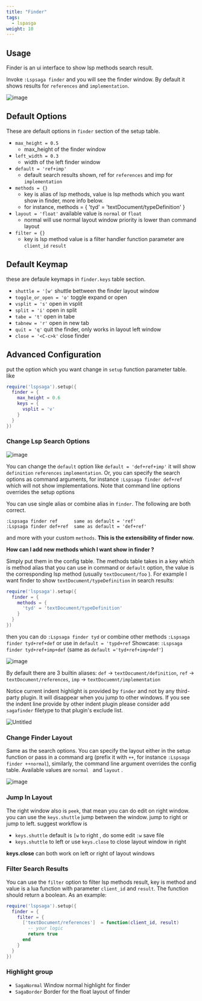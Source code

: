 ```yaml
---
title: "Finder"
tags:
  - lspasga
weight: 10
---
```


## Usage

Finder is an ui interface to show lsp methods search result.

Invoke `:Lspsaga finder` and you will see the finder window. By default it shows results for `references` and `implementation`.

![image](https://github.com/nvimdev/lspsaga.nvim/assets/41671631/1d957dda-5825-4d15-8d5a-ca5dd7ca63a9)

## Default Options

These are default options in `finder` section of the setup table.

- `max_height = 0.5`
  - max_height of the finder window
- `left_width = 0.3`
  - width of the left finder window
- `default = 'ref+imp'`
  - default search results shown, ref for `references` and imp for `implementation`
- `methods = {}`
  - key is alias of lsp methods, value is lsp methods which you want show in finder, more info below.
  - for instance, methods = { 'tyd' = 'textDocument/typeDefinition' }
- `layout = 'float'` available value is `normal` or `float`
  - normal will use normal layout window priority is lower than command layout
- `filter = {}`
  - key is lsp method value is a filter handler function parameter are `client_id` `result`

## Default Keymap

these are defaule keymaps in `finder.keys` table section.

- `shuttle = '[w'` shuttle bettween the finder layout window
- `toggle_or_open = 'o'` toggle expand or open
- `vsplit = 's'` open in vsplit
- `split = 'i'` open in split
- `tabe = 't'` open in tabe
- `tabnew = 'r'` open in new tab
- `quit = 'q'` quit the finder, only works in layout left window
- `close = '<C-c>k'` close finder

## Advanced Configuration

put the option which you want change in `setup` function parameter table. like

```lua
require('lspsaga').setup({
  finder = {
    max_height = 0.6
    keys = {
      vsplit = 'v'
    }
  }
})
```

### Change Lsp Search Options

![image](https://github.com/nvimdev/lspsaga.nvim/assets/41671631/27541a92-9691-4df3-8d18-c4b88ec4ce5e)

You can change the `default` option like `default = 'def+ref+imp'` it will show `definition` `references` `implementation`. Or, you can specify the search options as command arguments, for instance `:Lspsaga finder def+ref` which will not show implementations. Note that command line options overrides the setup options

You can use single alias or combine alias in `finder`. The following are both correct.

```vim
:Lspsaga finder ref      same as default = 'ref'
:Lspsaga finder def+ref  same as default = 'def+ref'
```

and more with your custom `methods`. **This is the extensibility of finder now.**

**How can I add new methods which I want show in finder ?**

Simply put them in the config table. The methods table takes in a key which is method alias that you can use in command or `default` option, the value is the corresponding lsp method (usually `textDocument/foo` ). For example I want finder to show `textDocument/typeDefinition` in search results:

```lua
require('lspsaga').setup({
  finder = {
    methods = {
      'tyd' = 'textDocument/typeDefinition'
    }
  }
})
```

then you can do `:Lspsaga finder tyd` or combine other methods `:Lspsaga finder tyd+ref+def` or use in `default = 'typd+ref`
Showcase: `:Lspsaga finder tyd+ref+imp+def` (same as `default ='tyd+ref+imp+def'`)

![image](https://github.com/nvimdev/lspsaga.nvim/assets/41671631/fcf2bb52-288f-480d-9c9e-342b4f450da7)

By default there are 3 builtin aliases: `def` -> `textDocument/definition`, `ref` -> `textDocument/references`, `imp` -> `textDocuemnt/implementation`

Notice current indent highlight is provided by `finder` and not by any third-party plugin. It will disappear when you jump to other windows. If you see the indent line provide by other indent plugin please consider add `sagafinder` filetype to that plugin's exclude list.

![Untitled](https://github.com/nvimdev/lspsaga.nvim/assets/41671631/009990db-5ba5-455b-ab3f-d9bd25904cf0)

### Change Finder Layout

Same as the search options. You can specify the layout either in the setup function or pass in a command arg (prefix it with `++`, for instance `:Lspsaga finder ++normal`), similarly, the command line argument overrides the config table. Available values are `normal ` and `layout` .

![image](https://github.com/nvimdev/lspsaga.nvim/assets/41671631/df566e6f-fd45-47c2-a34e-b70ab248f400)

### Jump In Layout

The right window also is `peek`, that mean you can do edit on right window. you can use the
`keys.shuttle` jump between the window. jump to right or jump to left. suggest workflow is

- `keys.shuttle` default is `[w` to right , do some edit `:w` save file
- `keys.shuttle` to left or use `keys.close` to close layout window in right

**keys.close** can both work on left or right of layout windows

### Filter Search Results

You can use the `filter` option to filter lsp methods result, key is method and value is a lua function with parameter `client_id` and `result`. The function should return a boolean. As an example:

```lua
require('lspsaga').setup({
  finder = {
    filter = {
      ['textDocument/references']  = function(client_id, result)
        -- your logic
        return true
      end
    }
  }
})
```

### Highlight group

- `SagaNormal` Window normal highlight for finder
- `SagaBorder` Border for the float layout of finder
